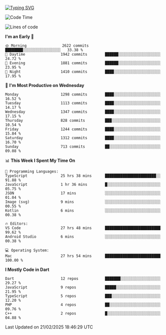 
<a href="https://git.io/typing-svg"><img src="https://readme-typing-svg.demolab.com?font=Source+Code+Pro&pause=1000&random=false&width=435&lines=Hey+%F0%9F%A5%B6+iam+Yaskraz" alt="Typing SVG" /></a>
<!--START_SECTION:waka-->
![Code Time](http://img.shields.io/badge/Code%20Time-1%2C014%20hrs%2049%20mins-blue)

![Lines of code](https://img.shields.io/badge/From%20Hello%20World%20I%27ve%20Written-4.9%20million%20lines%20of%20code-blue)

**I'm an Early 🐤** 

```text
🌞 Morning                2622 commits        ████████░░░░░░░░░░░░░░░░░   33.38 % 
🌆 Daytime                1942 commits        ██████░░░░░░░░░░░░░░░░░░░   24.72 % 
🌃 Evening                1881 commits        ██████░░░░░░░░░░░░░░░░░░░   23.95 % 
🌙 Night                  1410 commits        ████░░░░░░░░░░░░░░░░░░░░░   17.95 % 
```
📅 **I'm Most Productive on Wednesday** 

```text
Monday                   1298 commits        ████░░░░░░░░░░░░░░░░░░░░░   16.52 % 
Tuesday                  1113 commits        ████░░░░░░░░░░░░░░░░░░░░░   14.17 % 
Wednesday                1347 commits        ████░░░░░░░░░░░░░░░░░░░░░   17.15 % 
Thursday                 828 commits         ███░░░░░░░░░░░░░░░░░░░░░░   10.54 % 
Friday                   1244 commits        ████░░░░░░░░░░░░░░░░░░░░░   15.84 % 
Saturday                 1312 commits        ████░░░░░░░░░░░░░░░░░░░░░   16.70 % 
Sunday                   713 commits         ██░░░░░░░░░░░░░░░░░░░░░░░   09.08 % 
```


📊 **This Week I Spent My Time On** 

```text
💬 Programming Languages: 
TypeScript               25 hrs 38 mins      ███████████████████████░░   91.88 % 
JavaScript               1 hr 36 mins        █░░░░░░░░░░░░░░░░░░░░░░░░   05.75 % 
JSON                     17 mins             ░░░░░░░░░░░░░░░░░░░░░░░░░   01.04 % 
Image (svg)              9 mins              ░░░░░░░░░░░░░░░░░░░░░░░░░   00.55 % 
Kotlin                   6 mins              ░░░░░░░░░░░░░░░░░░░░░░░░░   00.38 % 

🔥 Editors: 
VS Code                  27 hrs 48 mins      █████████████████████████   99.62 % 
Android Studio           6 mins              ░░░░░░░░░░░░░░░░░░░░░░░░░   00.38 % 

💻 Operating System: 
Mac                      27 hrs 54 mins      █████████████████████████   100.00 % 
```

**I Mostly Code in Dart** 

```text
Dart                     12 repos            ███████░░░░░░░░░░░░░░░░░░   29.27 % 
JavaScript               9 repos             █████░░░░░░░░░░░░░░░░░░░░   21.95 % 
TypeScript               5 repos             ███░░░░░░░░░░░░░░░░░░░░░░   12.20 % 
PHP                      4 repos             ██░░░░░░░░░░░░░░░░░░░░░░░   09.76 % 
C++                      2 repos             █░░░░░░░░░░░░░░░░░░░░░░░░   04.88 % 
```




 Last Updated on 21/02/2025 18:46:29 UTC
<!--END_SECTION:waka-->
